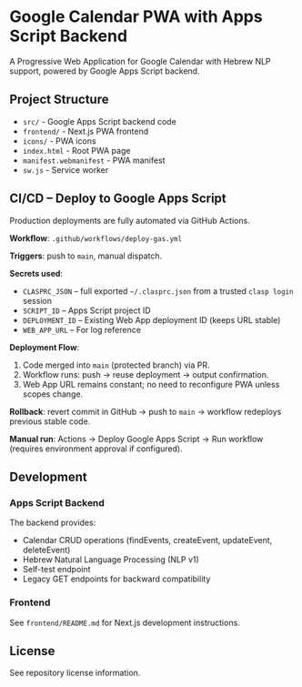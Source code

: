 # Google Calendar PWA with Apps Script Backend

A Progressive Web Application for Google Calendar with Hebrew NLP support, powered by Google Apps Script backend.

## Project Structure

- `src/` - Google Apps Script backend code
- `frontend/` - Next.js PWA frontend
- `icons/` - PWA icons
- `index.html` - Root PWA page
- `manifest.webmanifest` - PWA manifest
- `sw.js` - Service worker

## CI/CD – Deploy to Google Apps Script

Production deployments are fully automated via GitHub Actions.

**Workflow**: `.github/workflows/deploy-gas.yml`

**Triggers**: push to `main`, manual dispatch.

**Secrets used**:
- `CLASPRC_JSON` – full exported `~/.clasprc.json` from a trusted `clasp login` session
- `SCRIPT_ID` – Apps Script project ID
- `DEPLOYMENT_ID` – Existing Web App deployment ID (keeps URL stable)
- `WEB_APP_URL` – For log reference

**Deployment Flow**:
1. Code merged into `main` (protected branch) via PR.
2. Workflow runs: push → reuse deployment → output confirmation.
3. Web App URL remains constant; no need to reconfigure PWA unless scopes change.

**Rollback**: revert commit in GitHub → push to `main` → workflow redeploys previous stable code.

**Manual run**: Actions → Deploy Google Apps Script → Run workflow (requires environment approval if configured).

## Development

### Apps Script Backend

The backend provides:
- Calendar CRUD operations (findEvents, createEvent, updateEvent, deleteEvent)
- Hebrew Natural Language Processing (NLP v1)
- Self-test endpoint
- Legacy GET endpoints for backward compatibility

### Frontend

See `frontend/README.md` for Next.js development instructions.

## License

See repository license information.
